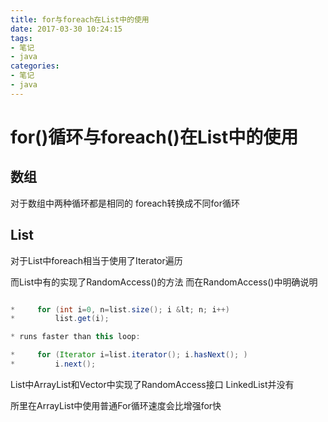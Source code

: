 ```yaml
---
title: for与foreach在List中的使用
date: 2017-03-30 10:24:15
tags:
- 笔记
- java
categories:
- 笔记
- java
---
```


# for()循环与foreach()在List中的使用

## 数组
对于数组中两种循环都是相同的 foreach转换成不同for循环

## List

对于List中foreach相当于使用了Iterator遍历

而List中有的实现了RandomAccess()的方法 而在RandomAccess()中明确说明
```java

*     for (int i=0, n=list.size(); i &lt; n; i++)
*         list.get(i);

* runs faster than this loop:

*     for (Iterator i=list.iterator(); i.hasNext(); )
*         i.next();

```
List中ArrayList和Vector中实现了RandomAccess接口 LinkedList并没有

所里在ArrayList中使用普通For循环速度会比增强for快
